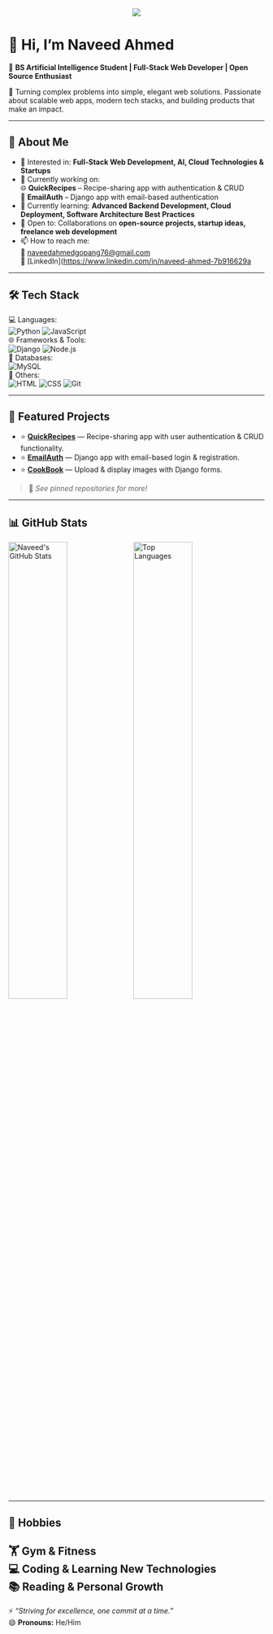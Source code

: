 <p align="center">
  <img src="https://capsule-render.vercel.app/api?type=waving&color=gradient&height=200&section=header&text=Naveed%20Ahmed&fontSize=40&fontAlignY=40&desc=AI%20Student%20|%20Web%20Developer%20|%20Open%20Source%20Enthusiast&descAlignY=60&animation=fadeIn" />
</p>

# 👋 Hi, I’m **Naveed Ahmed**

🌟 **BS Artificial Intelligence Student | Full-Stack Web Developer | Open Source Enthusiast**

🚀 Turning complex problems into simple, elegant web solutions. Passionate about scalable web apps, modern tech stacks, and building products that make an impact.

---

## 🔗 **About Me**
- 👀 Interested in: **Full-Stack Web Development, AI, Cloud Technologies & Startups**
- 🔭 Currently working on:  
  🌐 **QuickRecipes** – Recipe-sharing app with authentication & CRUD  
  📧 **EmailAuth** – Django app with email-based authentication
- 🌱 Currently learning: **Advanced Backend Development, Cloud Deployment, Software Architecture Best Practices**
- 💬 Open to: Collaborations on **open-source projects, startup ideas, freelance web development**
- 📫 How to reach me:  
  📧 [naveedahmedgopang76@gmail.com](mailto:naveedahmedgopang76@gmail.com)  
  💼 [LinkedIn](https://www.linkedin.com/in/naveed-ahmed-7b916629a



---

## 🛠️ **Tech Stack**
💻 Languages:  
![Python](https://img.shields.io/badge/-Python-3776AB?logo=python&logoColor=white) ![JavaScript](https://img.shields.io/badge/-JavaScript-F7DF1E?logo=javascript&logoColor=black)  
🌐 Frameworks & Tools:  
![Django](https://img.shields.io/badge/-Django-092E20?logo=django&logoColor=white) ![Node.js](https://img.shields.io/badge/-Node.js-339933?logo=node.js&logoColor=white)  
💾 Databases:  
![MySQL](https://img.shields.io/badge/-MySQL-4479A1?logo=mysql&logoColor=white)  
🔧 Others:  
![HTML](https://img.shields.io/badge/-HTML5-E34F26?logo=html5&logoColor=white) ![CSS](https://img.shields.io/badge/-CSS3-1572B6?logo=css3&logoColor=white) ![Git](https://img.shields.io/badge/-Git-F05032?logo=git&logoColor=white)

---

## 🌟 **Featured Projects**
- ⭐ [**QuickRecipes**](#) — Recipe-sharing app with user authentication & CRUD functionality.  
- ⭐ [**EmailAuth**](#) — Django app with email-based login & registration.  
- ⭐ [**CookBook**](#) — Upload & display images with Django forms.
> 🔗 _See pinned repositories for more!_
----

## 📊 **GitHub Stats**
<p>
<img src="https://github-readme-stats.vercel.app/api?username=naveedahmedgopang76&show_icons=true&theme=radical" alt="Naveed's GitHub Stats" width="48%" />
<img src="https://github-readme-stats.vercel.app/api/top-langs/?username=naveedahmedgopang76&layout=compact&theme=radical" alt="Top Languages" width="48%" />
</p>

---
## 🎯 **Hobbies**
🏋️ Gym & Fitness  
💻 Coding & Learning New Technologies  
📚 Reading & Personal Growth  
---

⚡ _“Striving for excellence, one commit at a time.”_  
😄 **Pronouns:** He/Him
